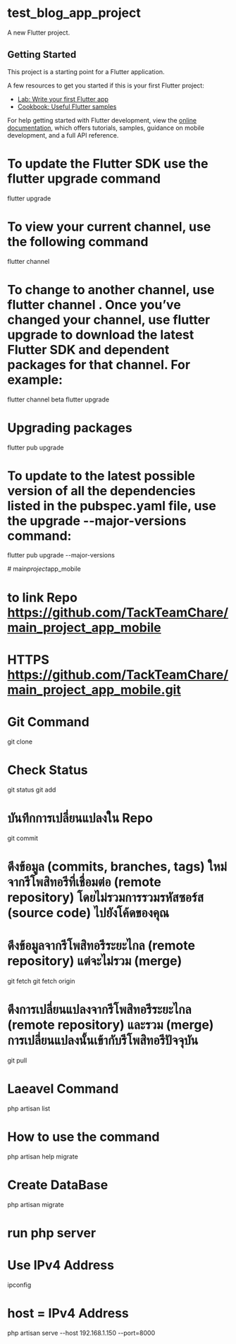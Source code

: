 # test_blog_app_project

A new Flutter project.

## Getting Started

This project is a starting point for a Flutter application.

A few resources to get you started if this is your first Flutter project:

- [Lab: Write your first Flutter app](https://docs.flutter.dev/get-started/codelab)
- [Cookbook: Useful Flutter samples](https://docs.flutter.dev/cookbook)

For help getting started with Flutter development, view the
[online documentation](https://docs.flutter.dev/), which offers tutorials,
samples, guidance on mobile development, and a full API reference.


# To update the Flutter SDK use the flutter upgrade command
flutter upgrade

# To view your current channel, use the following command
flutter channel

# To change to another channel, use flutter channel <channel-name>. Once you’ve changed your channel, use flutter upgrade to download the latest Flutter SDK and dependent packages for that channel. For example:
flutter channel beta
flutter upgrade

# Upgrading packages
flutter pub upgrade

# To update to the latest possible version of all the dependencies listed in the pubspec.yaml file, use the upgrade --major-versions command:
flutter pub upgrade --major-versions


#   m a i n _ p r o j e c t _ a p p _ m o b i l e 

# to link Repo https://github.com/TackTeamChare/main_project_app_mobile
# HTTPS https://github.com/TackTeamChare/main_project_app_mobile.git

# Git Command
git clone
# Check Status 
git status 
git add
#  บันทึกการเปลี่ยนแปลงใน Repo
git commit
# ดึงข้อมูล (commits, branches, tags) ใหม่จากรีโพสิทอรีที่เชื่อมต่อ (remote repository) โดยไม่รวมการรวมรหัสซอร์ส (source code) ไปยังโค้ดของคุณ  

# ดึงข้อมูลจากรีโพสิทอรีระยะไกล (remote repository) แต่จะไม่รวม (merge)
git fetch 
git fetch origin

# ดึงการเปลี่ยนแปลงจากรีโพสิทอรีระยะไกล (remote repository) และรวม (merge) การเปลี่ยนแปลงนั้นเข้ากับรีโพสิทอรีปัจจุบัน
git pull

# Laeavel Command

php artisan list
# How to use the command
php artisan help migrate
# Create DataBase
php artisan migrate




# run php server
# Use IPv4 Address
ipconfig 
#  host =  IPv4 Address
php artisan serve --host 192.168.1.150 --port=8000